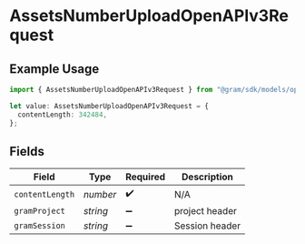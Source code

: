 # AssetsNumberUploadOpenAPIv3Request

## Example Usage

```typescript
import { AssetsNumberUploadOpenAPIv3Request } from "@gram/sdk/models/operations";

let value: AssetsNumberUploadOpenAPIv3Request = {
  contentLength: 342484,
};
```

## Fields

| Field              | Type               | Required           | Description        |
| ------------------ | ------------------ | ------------------ | ------------------ |
| `contentLength`    | *number*           | :heavy_check_mark: | N/A                |
| `gramProject`      | *string*           | :heavy_minus_sign: | project header     |
| `gramSession`      | *string*           | :heavy_minus_sign: | Session header     |
